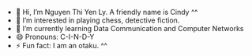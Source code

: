 - 👋 Hi, I’m Nguyen Thi Yen Ly. A friendly name is Cindy ^^
- 👀 I’m interested in playing chess, detective fiction.
- 🌱 I’m currently learning Data Communication and Computer Networks
- 😄 Pronouns: C-I-N-D-Y
- ⚡ Fun fact: I am an otaku. ^^

<!---
nguyenthiyenly0407/nguyenthiyenly0407 is a ✨ special ✨ repository because its `README.md` (this file) appears on your GitHub profile.
You can click the Preview link to take a look at your changes.
--->
